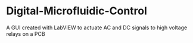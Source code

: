 # Digital-Microfluidic-Control
A GUI created with LabVIEW to actuate AC and DC signals to high voltage relays on a PCB
